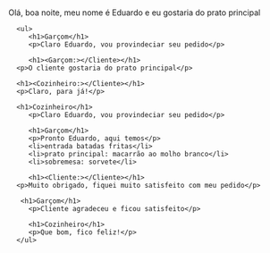 <!DOCTYPE html>
<html>
<head>
      <meta charset="UTF-8" />
      <title>Sua Página Pessoal</title>
   </head>

   <body>
      <h1><Cliente:></Cliente></h1>
      <p>Olá, boa noite, meu nome é Eduardo e eu gostaria do prato principal</p>

      <ul>
         <h1>Garçom</h1>
         <p>Claro Eduardo, vou provindeciar seu pedido</p>

         <h1><Garçom:></Cliente></h1>
      <p>O cliente gostaria do prato principal</p>

      <h1><Cozinheiro:></Cliente></h1>
      <p>Claro, para já!</p>

      <h1>Cozinheiro</h1>
         <p>Claro Eduardo, vou provindeciar seu pedido</p>

         <h1>Garçom</h1>
         <p>Pronto Eduardo, aqui temos</p>
         <li>entrada batadas fritas</li>
         <li>prato principal: macarrão ao molho branco</li>
         <li>sobremesa: sorvete</li>

         <h1><Cliente:></Cliente></h1>
      <p>Muito obrigado, fiquei muito satisfeito com meu pedido</p>

       <h1>Garçom</h1>
         <p>Cliente agradeceu e ficou satisfeito</p>

         <h1>Cozinheiro</h1>
         <p>Que bom, fico feliz!</p>
      </ul>
   </body>
</html>  
